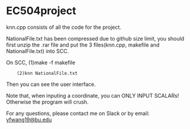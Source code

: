 # EC504project
knn.cpp consists of all the code for the project.

NationalFile.txt has been compressed due to github size limit, you should first unzip the .rar file and put the 3 files(knn.cpp, makefile and NationalFile.txt) into SCC.

On SCC, (1)make -f makefile

        (2)knn NationalFile.txt
        
Then you can see the user interface.

Note that, when inputing a coordinate, you can ONLY INPUT SCALARs! Otherwise the program will crush.

For any questions, please contact me on Slack or by email: yfwang19@bu.edu
